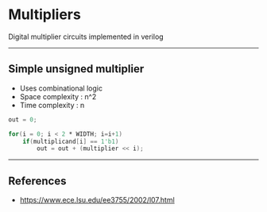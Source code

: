 # Multipliers

Digital multiplier circuits implemented in verilog

---

## Simple unsigned multiplier

- Uses combinational logic
- Space complexity : n^2
- Time complexity : n

```verilog
out = 0;

for(i = 0; i < 2 * WIDTH; i=i+1)
    if(multiplicand[i] == 1'b1)
        out = out + (multiplier << i);
```

---

## References
- https://www.ece.lsu.edu/ee3755/2002/l07.html

